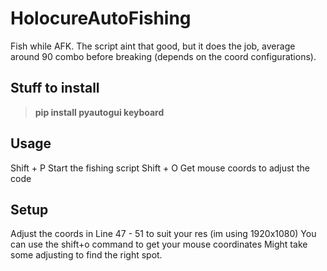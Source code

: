 # HolocureAutoFishing
Fish while AFK. The script aint that good, but it does the job, average around 90 combo before breaking (depends on the coord configurations).

## **Stuff to install**
> **pip install pyautogui keyboard**

## **Usage**
Shift + P Start the fishing script
Shift + O Get mouse coords to adjust the code

## **Setup**
Adjust the coords in Line 47 - 51 to suit your res (im using 1920x1080)
You can use the shift+o command to get your mouse coordinates
Might take some adjusting to find the right spot. 
